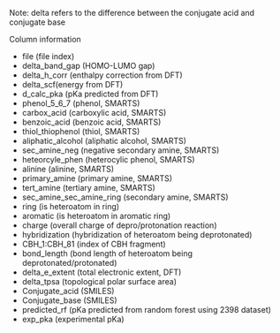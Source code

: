 Note: delta refers to the difference between the conjugate acid and conjugate base

Column information
- file (file index)
- delta_band_gap (HOMO-LUMO gap)
- delta_h_corr (enthalpy correction from DFT)
- delta_scf(energy from DFT)
- d_calc_pka (pKa predicted from DFT)
- phenol_5_6_7 (phenol, SMARTS)
- carbox_acid (carboxylic acid, SMARTS)
- benzoic_acid (benzoic acid, SMARTS)
- thiol_thiophenol (thiol, SMARTS)
- aliphatic_alcohol	(aliphatic alcohol, SMARTS)
- sec_amine_neg (negative secondary amine, SMARTS)
- heteorcyle_phen	(heterocylic phenol, SMARTS)
- alinine (alinine, SMARTS)
- primary_amine (primary amine, SMARTS)
- tert_amine (tertiary amine, SMARTS)
- sec_amine_sec_amine_ring (secondary amine, SMARTS)
- ring (is heteroatom in ring)
- aromatic (is heteroatom in aromatic ring)
- charge (overall charge of depro/protonation reaction)
- hybridization (hybridization of heteroatom being deprotonated)
- CBH_1:CBH_81 (index of CBH fragment)
- bond_length (bond length of heteroatom being deprotonated/protonated)
- delta_e_extent (total electronic extent, DFT)
- delta_tpsa (topological polar surface area)
- Conjugate_acid (SMILES)
- Conjugate_base (SMILES)
- predicted_rf (pKa predicted from random forest using 2398 dataset)
- exp_pka (experimental pKa)
